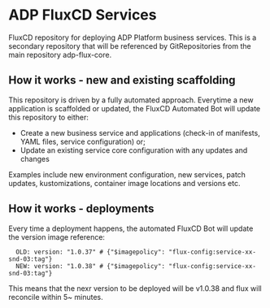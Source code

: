 # ADP FluxCD Services
FluxCD repository for deploying ADP Platform business services. This is a secondary repository that will be referenced by GitRepositories from the main repository adp-flux-core.

## How it works - new and existing scaffolding
This repository is driven by a fully automated approach. Everytime a new application is scaffolded or updated, the FluxCD Automated Bot will update this repository to either:
- Create a new business service and applications (check-in of manifests, YAML files, service configuration) or;
- Update an existing service core configuration with any updates and changes

Examples include new environment configuration, new services, patch updates, kustomizations, container image locations and versions etc.

## How it works - deployments
Every time a deployment happens, the automated FluxCD Bot will update the version image reference:

      OLD: version: "1.0.37" # {"$imagepolicy": "flux-config:service-xx-snd-03:tag"}
      NEW: version: "1.0.38" # {"$imagepolicy": "flux-config:service-xx-snd-03:tag"}

This means that the nexr version to be deployed will be v1.0.38 and flux will reconcile within 5~ minutes.

